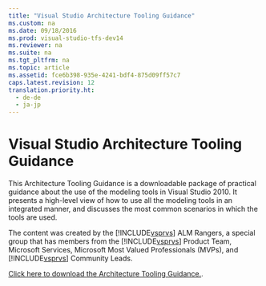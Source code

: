 ```yaml
---
title: "Visual Studio Architecture Tooling Guidance"
ms.custom: na
ms.date: 09/18/2016
ms.prod: visual-studio-tfs-dev14
ms.reviewer: na
ms.suite: na
ms.tgt_pltfrm: na
ms.topic: article
ms.assetid: fce6b398-935e-4241-bdf4-875d09ff57c7
caps.latest.revision: 12
translation.priority.ht: 
  - de-de
  - ja-jp
---
```

# Visual Studio Architecture Tooling Guidance
This Architecture Tooling Guidance is a downloadable package of practical guidance about the use of the modeling tools in Visual Studio 2010. It presents a high-level view of how to use all the modeling tools in an integrated manner, and discusses the most common scenarios in which the tools are used.  
  
 The content was created by the [!INCLUDE[vsprvs](../vs140/includes/vsprvs_md.md)] ALM Rangers, a special group that has members from the [!INCLUDE[vsprvs](../vs140/includes/vsprvs_md.md)] Product Team, Microsoft Services, Microsoft Most Valued Professionals (MVPs), and [!INCLUDE[vsprvs](../vs140/includes/vsprvs_md.md)] Community Leads.  
  
 [Click here to download the Architecture Tooling Guidance.](http://go.microsoft.com/fwlink/?LinkID=191984).